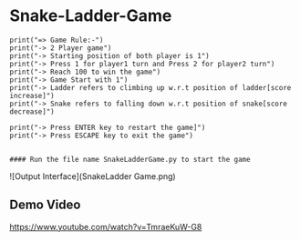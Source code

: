 # Snake-Ladder-Game
    
    print("=> Game Rule:-")
    print("-> 2 Player game")
    print("-> Starting position of both player is 1")
    print("-> Press 1 for player1 turn and Press 2 for player2 turn")
    print("-> Reach 100 to win the game")
    print("-> Game Start with 1")
    print("-> Ladder refers to climbing up w.r.t position of ladder[score increase]")
    print("-> Snake refers to falling down w.r.t position of snake[score decrease]")

    print("-> Press ENTER key to restart the game]")
    print("-> Press ESCAPE key to exit the game")
    
    
    #### Run the file name SnakeLadderGame.py to start the game

![Output Interface](SnakeLadder Game.png)

## Demo Video

https://www.youtube.com/watch?v=TmraeKuW-G8
